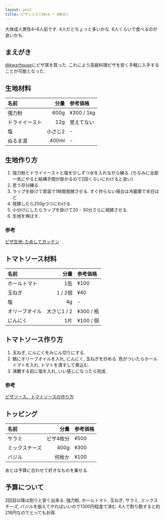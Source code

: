 ```yaml
---
layout: post
title: ピザレシピ(30cm * 4枚分)
---
```

大体成人男性4~6人前です. 4人だとちょっと多いかな. 6人くらいで食べるのが良いかも.

## まえがき
[@kwzrhouse](https://twitter.com/kwzrhouse)にピザ窯を買った. これにより高級料理ピザを安く手軽に入手することが可能となった.

## 生地材料
| 名前 | 分量 | 参考価格 |
| :-- | --: | :-- |
| 強力粉 | 600g | ¥300 / 1kg |
| ドライイースト | 12g | 覚えてない |
| 塩 | 小さじ2 | - |
| ぬるま湯 | 400ml | - |

## 生地作り方
1. 強力粉とドライイーストと塩を少しずつ水を入れながら練る. (ちなみに全部一気にやると結構手間が掛かるので2回くらいにわけると良い)
2. 思う存分練る.
3. ラップを掛けて常温で1時間発酵させる. すぐ作らない場合は冷蔵庫で半日ほど.
4. 発酵したら250gづつにわける.
5. 小分けにしたらラップを掛けて20 - 30分さらに発酵させる.
6. 生地を伸ばす.

### 参考
[ピザ生地: ためしてガッテン](http://www9.nhk.or.jp/gatten/recipes/R20031112_01.html)

## トマトソース材料
| 名前 | 分量 | 参考価格 |
| :-- | --: | :-- |
| ホールトマト | 1缶 | ¥100 |
| 玉ねぎ | 1 / 2個 | ¥40 |
| 塩 | 4g | - |
| オリーブオイル | 大さじ1 / 2 | ¥300 / 瓶 |
| にんにく | 1片 | ¥100 / 個 |

## トマトソース作り方
1. 玉ねぎ, にんにくをみじん切りにする. 
2. 鍋にオリーブオイルを入れ, にんにく, 玉ねぎを炒める. 色がついたらホールトマトを入れ, トマトを潰すして煮込む.
3. 沸騰する前に塩を入れ, いい感じになったら完成.

### 参考
[ピザソース、トマトソースの作り方](http://www.cheesemarket.jp/piza4.html)

## トッピング
| 名前 | 分量 | 参考価格 |
| :-- | --: | :-- |
| サラミ | ピザ4枚分 | ¥500 |
| ミックスチーズ | 400g | ¥300 |
| バジル | 何枚か | ¥100 |

あとは予算に合わせて好きなものを乗せる.

## 予算について
2回目以降は割りと安く出来る. 強力粉, ホールトマト, 玉ねぎ, サラミ, ミックスチーズ, バジルを揃えてやればいいので1300円程度で済む. 6人で割り勘すると約216円なのでとってもお得.
